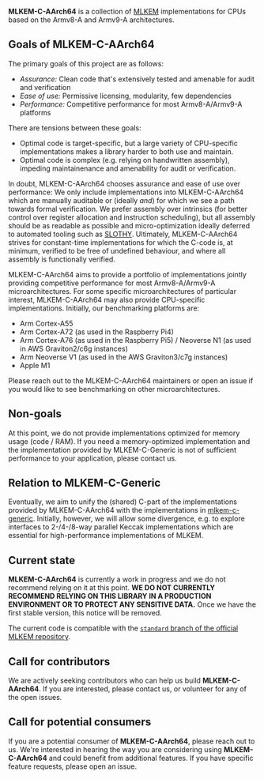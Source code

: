 [//]: # (SPDX-License-Identifier: CC-BY-4.0)

**MLKEM-C-AArch64** is a collection of [MLKEM](https://doi.org/10.6028/NIST.FIPS.203.ipd) implementations for CPUs based on the Armv8-A and Armv9-A architectures.

## Goals of MLKEM-C-AArch64

The primary goals of this project are as follows:
- _Assurance:_ Clean code that's extensively tested and amenable for audit and verification
- _Ease of use:_ Permissive licensing, modularity, few dependencies
- _Performance:_ Competitive performance for most Armv8-A/Armv9-A platforms

There are tensions between these goals:
- Optimal code is target-specific, but a large variety of CPU-specific implementations makes a library harder to both use and maintain.
- Optimal code is complex (e.g. relying on handwritten assembly), impeding maintainenance and amenability for audit or verification.

In doubt, MLKEM-C-AArch64 chooses assurance and ease of use over performance: We only include implementations into MLKEM-C-AArch64 which are manually auditable or (ideally _and_) for which we see a path towards formal verification. We prefer assembly over intrinsics (for better control over register allocation and instruction scheduling), but all assembly should be as readable as possible and micro-optimization ideally deferred to automated tooling such as [SLOTHY](https://slothy-optimizer.github.io/slothy/). Ultimately, MLKEM-C-AArch64 strives for constant-time implementations for which the C-code is, at minimum, verified to be free of undefined behaviour, and where all assembly is functionally verified.

MLKEM-C-AArch64 aims to provide a portfolio of implementations jointly providing competitive performance for most Armv8-A/Armv9-A microarchitectures. For some specific microarchitectures of particular interest, MLKEM-C-AArch64 may also provide CPU-specific implementations. Initially, our benchmarking platforms are:
- Arm Cortex-A55
- Arm Cortex-A72 (as used in the Raspberry Pi4)
- Arm Cortex-A76 (as used in the Raspberry Pi5) / Neoverse N1 (as used in AWS Graviton2/c6g instances)
- Arm Neoverse V1 (as used in the AWS Graviton3/c7g instances)
- Apple M1

Please reach out to the MLKEM-C-AArch64 maintainers or open an issue if you would like to see benchmarking on other microarchitectures.

## Non-goals

At this point, we do not provide implementations optimized for memory usage (code / RAM). If you need a memory-optimized implementation and the implementation provided by MLKEM-C-Generic is not of sufficient performance to your application, please contact us.

## Relation to MLKEM-C-Generic

Eventually, we aim to unify the (shared) C-part of the implementations provided by MLKEM-C-AArch64 with the implementations in [mlkem-c-generic](https://github.com/pq-code-package/mlkem-c-generic). Initially, however, we will allow some divergence, e.g. to explore interfaces to 2-/4-/8-way parallel Keccak implementations which are essential for high-performance implementations of MLKEM.


## Current state

**MLKEM-C-AArch64** is currently a work in progress and we do not recommend relying on it at this point.
**WE DO NOT CURRENTLY RECOMMEND RELYING ON THIS LIBRARY IN A PRODUCTION ENVIRONMENT OR TO PROTECT ANY SENSITIVE DATA.**
Once we have the first stable version, this notice will be removed.

The current code is compatible with the [`standard` branch of the official MLKEM repository](https://github.com/pq-crystals/kyber/tree/standard).

## Call for contributors

We are actively seeking contributors who can help us build **MLKEM-C-AArch64**.
If you are interested, please contact us, or volunteer for any of the open issues.

## Call for potential consumers

If you are a potential consumer of **MLKEM-C-AArch64**, please reach out to us.
We're interested in hearing the way you are considering using **MLKEM-C-AArch64** and could benefit from additional features.
If you have specific feature requests, please open an issue.
